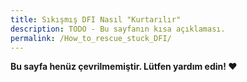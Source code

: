 ```yaml
---
title: Sıkışmış DFI Nasıl "Kurtarılır"
description: TODO - Bu sayfanın kısa açıklaması.
permalink: /How_to_rescue_stuck_DFI/
---
```


**Bu sayfa henüz çevrilmemiştir. Lütfen yardım edin! ❤**
